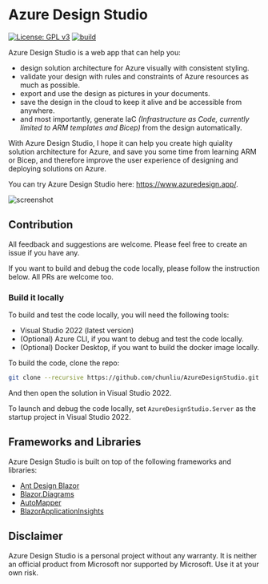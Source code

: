 # Azure Design Studio

[![License: GPL v3](https://img.shields.io/badge/License-GPLv3-blue.svg)](https://www.gnu.org/licenses/gpl-3.0) [![build](https://github.com/chunliu/AzureDesignStudio/actions/workflows/build.yml/badge.svg)](https://github.com/chunliu/AzureDesignStudio/actions/workflows/build.yml)

Azure Design Studio is a web app that can help you:

- design solution architecture for Azure visually with consistent styling.
- validate your design with rules and constraints of Azure resources as much as possible.
- export and use the design as pictures in your documents.
- save the design in the cloud to keep it alive and be accessible from anywhere.
- and most importantly, generate IaC _(Infrastructure as Code, currently limited to ARM templates and Bicep)_ from the design automatically.

With Azure Design Studio, I hope it can help you create high quiality solution architecture for Azure, and save you some time from learning ARM or Bicep, and therefore improve the user experience of designing and deploying solutions on Azure. 

You can try Azure Design Studio here: https://www.azuredesign.app/.

![screenshot](/assets/AzureDesignStudio.gif)

## Contribution

All feedback and suggestions are welcome. Please feel free to create an issue if you have any. 

If you want to build and debug the code locally, please follow the instruction below. All PRs are welcome too.

### Build it locally

To build and test the code locally, you will need the following tools:

- Visual Studio 2022 (latest version)
- (Optional) Azure CLI, if you want to debug and test the code locally.
- (Optional) Docker Desktop, if you want to build the docker image locally.

To build the code, clone the repo:

```bash
git clone --recursive https://github.com/chunliu/AzureDesignStudio.git
```

And then open the solution in Visual Studio 2022.

To launch and debug the code locally, set `AzureDesignStudio.Server` as the startup project in Visual Studio 2022. 

## Frameworks and Libraries

Azure Design Studio is built on top of the following frameworks and libraries:

- [Ant Design Blazor](https://antblazor.com/en-US/)
- [Blazor.Diagrams](https://github.com/Blazor-Diagrams/Blazor.Diagrams)
- [AutoMapper](https://automapper.org/)
- [BlazorApplicationInsights](https://github.com/IvanJosipovic/BlazorApplicationInsights)

## Disclaimer

Azure Design Studio is a personal project without any warranty. It is neither an official product from Microsoft nor supported by Microsoft. Use it at your own risk.
